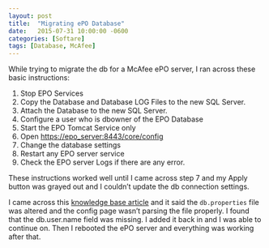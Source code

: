 ```yaml
---
layout: post
title:  "Migrating ePO Database"
date:   2015-07-31 10:00:00 -0600
categories: [Softare]
tags: [Database, McAfee]
---
```


While trying to migrate the db for a McAfee ePO server, I ran across these basic instructions:

1. Stop EPO Services
1. Copy the Database and Database LOG Files to the new SQL Server.
1. Attach the Database to the new SQL Server.
1. Configure a user who is dbowner of the EPO Database
1. Start the EPO Tomcat Service only
1. Open [https://epo_server:8443/core/config](https://epo_server:8443/core/config)
1. Change the database settings
1. Restart any EPO server service
1. Check the EPO server Logs if there are any error.

These instructions worked well until I came across step 7 and my Apply button was grayed out and I couldn’t update the db connection settings.

I came across this [knowledge base article](https://kc.mcafee.com/corporate/index?page=content&id=KB82251&ePO0814f) and it said the `db.properties` file was altered and the config page wasn’t parsing the file properly. I found that the db.user.name field was missing. I added it back in and I was able to continue on. Then I rebooted the ePO server and everything was working after that.
